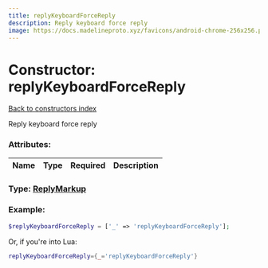 ```yaml
---
title: replyKeyboardForceReply
description: Reply keyboard force reply
image: https://docs.madelineproto.xyz/favicons/android-chrome-256x256.png
---
```

# Constructor: replyKeyboardForceReply  
[Back to constructors index](index.md)



Reply keyboard force reply

### Attributes:

| Name     |    Type       | Required | Description |
|----------|---------------|----------|-------------|



### Type: [ReplyMarkup](../types/ReplyMarkup.md)


### Example:

```php
$replyKeyboardForceReply = ['_' => 'replyKeyboardForceReply'];
```  


Or, if you're into Lua:

```lua
replyKeyboardForceReply={_='replyKeyboardForceReply'}

```


